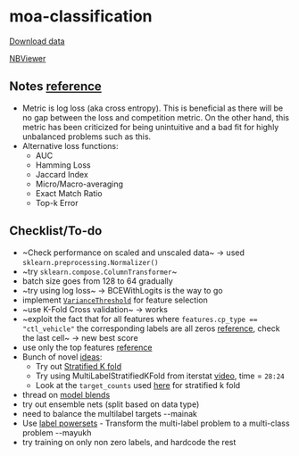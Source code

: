 # moa-classification
[Download data](https://www.kaggle.com/c/lish-moa/data)

[NBViewer](https://nbviewer.jupyter.org/github/Mainakdeb/moa-classification/blob/master/moa-classification.ipynb)

## Notes [reference](https://www.kaggle.com/c/lish-moa/discussion/184005)
* Metric is log loss (aka cross entropy). This is beneficial as there will be no gap between the loss and competition metric. On the other hand, this metric has been criticized for being unintuitive and a bad fit for highly unbalanced problems such as this.
* Alternative loss functions:
  * AUC
  * Hamming Loss
  * Jaccard Index
  * Micro/Macro-averaging
  * Exact Match Ratio
  * Top-k Error

## Checklist/To-do
* ~Check performance on scaled and unscaled data~ -> used `sklearn.preprocessing.Normalizer()`
* ~try `sklearn.compose.ColumnTransformer`~
* batch size goes from 128 to 64 gradually 
* ~try using log loss~ -> BCEWithLogits is the way to go 
* implement [`VarianceThreshold`](https://scikit-learn.org/stable/modules/generated/sklearn.feature_selection.VarianceThreshold.html) for feature selection
* ~use K-Fold Cross validation~  -> works 
* ~exploit the fact that for all features where `features.cp_type ==  "ctl_vehicle"` the corresponding labels are all zeros [reference](https://www.kaggle.com/nicohrubec/pytorch-multilabel-neural-network), check the last cell~ -> new best score
* use only the top features [reference](https://www.kaggle.com/simakov/keras-multilabel-neural-network-v1-2)
* Bunch of novel [ideas](https://www.kaggle.com/c/lish-moa/discussion/183377): 
  * Try out [Stratified K fold](https://scikit-learn.org/stable/modules/generated/sklearn.model_selection.StratifiedKFold.html)
  * Try using MultiLabelStratifiedKFold from iterstat [video](https://youtu.be/VRVit0-0AXE?t=1704), time = `28:24` 
  * Look at the `target_counts` used [here](https://www.kaggle.com/gogo827jz/fork-of-keras-multilabel-neural-network) for stratified k fold 
* thread on [model blends](https://www.kaggle.com/c/lish-moa/discussion/185650)
* try out ensemble nets (split based on data type)
* need to balance the multilabel targets --mainak
* Use [label powersets](http://scikit.ml/api/skmultilearn.problem_transform.lp.html) - Transform the multi-label problem to a multi-class problem --mayukh
* try training on only non zero labels, and hardcode the rest
